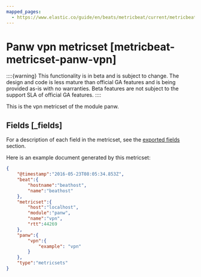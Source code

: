 ```yaml
---
mapped_pages:
  - https://www.elastic.co/guide/en/beats/metricbeat/current/metricbeat-metricset-panw-vpn.html
---
```


# Panw vpn metricset [metricbeat-metricset-panw-vpn]

::::{warning}
This functionality is in beta and is subject to change. The design and code is less mature than official GA features and is being provided as-is with no warranties. Beta features are not subject to the support SLA of official GA features.
::::


This is the vpn metricset of the module panw.

## Fields [_fields]

For a description of each field in the metricset, see the [exported fields](/reference/metricbeat/exported-fields-panw.md) section.

Here is an example document generated by this metricset:

```json
{
    "@timestamp":"2016-05-23T08:05:34.853Z",
    "beat":{
        "hostname":"beathost",
        "name":"beathost"
    },
    "metricset":{
        "host":"localhost",
        "module":"panw",
        "name":"vpn",
        "rtt":44269
    },
    "panw":{
        "vpn":{
            "example": "vpn"
        }
    },
    "type":"metricsets"
}
```
